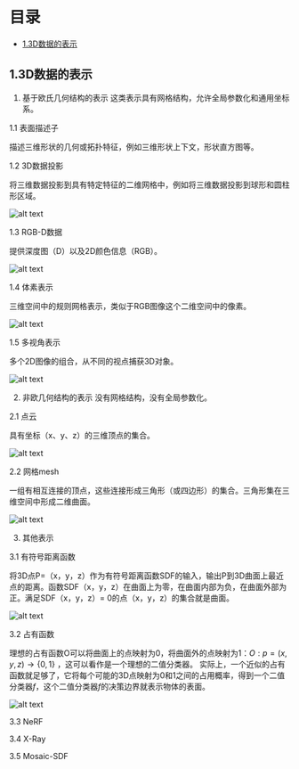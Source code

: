 # 目录

- [1.3D数据的表示](#user-content-13D数据的表示)

<h2 id="1.3D数据的表示">1.3D数据的表示</h2>

1. 基于欧氏几何结构的表示
这类表示具有网格结构，允许全局参数化和通用坐标系。

1.1 表面描述子

描述三维形状的几何或拓扑特征，例如三维形状上下文，形状直方图等。


1.2 3D数据投影

将三维数据投影到具有特定特征的二维网格中，例如将三维数据投影到球形和圆柱形区域。

![alt text](imgs/image-7.png)

1.3 RGB-D数据

提供深度图（D）以及2D颜色信息（RGB）。

![alt text](imgs/image-5.png)

1.4 体素表示

三维空间中的规则网格表示，类似于RGB图像这个二维空间中的像素。

![alt text](imgs/image-6.png)

1.5 多视角表示

多个2D图像的组合，从不同的视点捕获3D对象。

![alt text](imgs/image-4.png)

2. 非欧几何结构的表示
没有网格结构，没有全局参数化。

2.1 点云

具有坐标（x、y、z）的三维顶点的集合。

![alt text](imgs/image-3.png)

2.2 网格mesh

一组有相互连接的顶点，这些连接形成三角形（或四边形）的集合。三角形集在三维空间中形成二维曲面。

![alt text](imgs/image-2.png)

3. 其他表示

3.1 有符号距离函数

将3D点P=（x，y，z）作为有符号距离函数SDF的输入，输出P到3D曲面上最近点的距离。函数SDF（x，y，z）在曲面上为零，在曲面内部为负，在曲面外部为正。满足SDF（x，y，z）= 0的点（x，y，z）的集合就是曲面。

![alt text](imgs/image.png)

3.2 占有函数

理想的占有函数O可以将曲面上的点映射为0，将曲面外的点映射为1：$O:p=(x,y,z) \rightarrow \left \{0,1 \right \}$ ，这可以看作是一个理想的二值分类器。
实际上，一个近似的占有函数就足够了，它将每个可能的3D点映射为0和1之间的占用概率，得到一个二值分类器$f$，这个二值分类器$f$的决策边界就表示物体的表面。

![alt text](imgs/image-1.png)

3.3 NeRF



3.4 X-Ray



3.5 Mosaic-SDF

